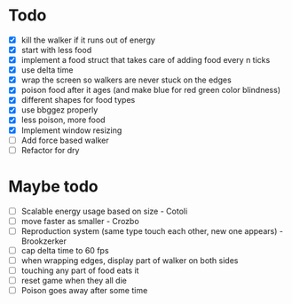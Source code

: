 # Todo

* [x] kill the walker if it runs out of energy
* [x] start with less food
* [x] implement a food struct that takes care of adding food every n ticks
* [x] use delta time
* [x] wrap the screen so walkers are never stuck on the edges
* [x] poison food after it ages (and make blue for red green color blindness)
* [x] different shapes for food types
* [x] use bbggez properly
* [x] less poison, more food
* [x] Implement window resizing
* [ ] Add force based walker
* [ ] Refactor for dry

# Maybe todo

* [ ] Scalable energy usage based on size - Cotoli
* [ ] move faster as smaller - Crozbo
* [ ] Reproduction system (same type touch each other, new one appears) - Brookzerker
* [ ] cap delta time to 60 fps
* [ ] when wrapping edges, display part of walker on both sides
* [ ] touching any part of food eats it
* [ ] reset game when they all die
* [ ] Poison goes away after some time